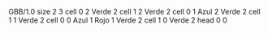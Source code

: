 <gs-board without-header> GBB/1.0
size 2 3
cell 0 2 Verde 2 
cell 1 2 Verde 2 
cell 0 1 Azul 2 Verde 2 
cell 1 1 Verde 2 
cell 0 0 Azul 1 Rojo 1 Verde 2 
cell 1 0 Verde 2 
head 0 0 </gs-board>